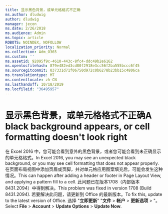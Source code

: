 ```yaml
---
title: 显示黑色背景，或单元格格式不正确
ms.author: dludwig
author: dludwig
manager: jecon
ms.date: 2/26/2018
ms.audience: Admin
ms.topic: article
ROBOTS: NOINDEX, NOFOLLOW
localization_priority: Normal
ms.collection: Adm_O365
ms.custom: ''
ms.assetid: 92095f9c-4610-443c-8fc4-ddc49b2e6162
ms.openlocfilehash: 879e482ed3cd80f2918e3cc56f2ba555bccc6f45
ms.sourcegitcommit: 037331d71f06750d972c0b6278b23bb15c4806ca
ms.translationtype: MT
ms.contentlocale: zh-CN
ms.lasthandoff: 10/18/2019
ms.locfileid: "36495957"
---
```

# <a name="a-black-background-appears-or-cell-formatting-doesnt-look-right"></a><span data-ttu-id="144f8-102">显示黑色背景，或单元格格式不正确</span><span class="sxs-lookup"><span data-stu-id="144f8-102">A black background appears, or cell formatting doesn't look right</span></span>

<span data-ttu-id="144f8-103">在 Excel 2016 中，您可能会看到意外的黑色背景，或者您可能会看到未正确显示的单元格格式。</span><span class="sxs-lookup"><span data-stu-id="144f8-103">In Excel 2016, you may see an unexpected black background, or you may see cell formatting that does not appear properly.</span></span> <span data-ttu-id="144f8-104">在页面布局视图中添加页眉或页脚，并对单元格应用图案填充后，可能会发生这种情况。</span><span class="sxs-lookup"><span data-stu-id="144f8-104">This can happen after adding a header or footer in Page Layout View, and applying a pattern fill to a cell.</span></span> <span data-ttu-id="144f8-105">此问题已在版本1708（内部版本8431.2094）中得到解决。</span><span class="sxs-lookup"><span data-stu-id="144f8-105">This problem was fixed in version 1708 (Build 8431.2094).</span></span> <span data-ttu-id="144f8-106">若要解决此问题，请更新到 Office 的最新版本。</span><span class="sxs-lookup"><span data-stu-id="144f8-106">To fix this, update to the latest version of Office.</span></span> <span data-ttu-id="144f8-107">选择 "**立即更新**" "**文件** \> **帐户** \> **更新选项** \> "。</span><span class="sxs-lookup"><span data-stu-id="144f8-107">Select **File** \> **Account** \> **Update Options** \> **Update Now**.</span></span>
  

